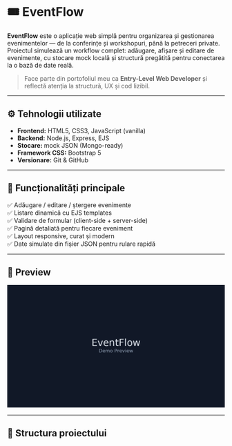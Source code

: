 # 🎟️ EventFlow

**EventFlow** este o aplicație web simplă pentru organizarea și gestionarea evenimentelor — de la conferințe și workshopuri, până la petreceri private.  
Proiectul simulează un workflow complet: adăugare, afișare și editare de evenimente, cu stocare mock locală și structură pregătită pentru conectarea la o bază de date reală.

> Face parte din portofoliul meu ca **Entry-Level Web Developer** și reflectă atenția la structură, UX și cod lizibil.

---

## ⚙️ Tehnologii utilizate
- **Frontend:** HTML5, CSS3, JavaScript (vanilla)
- **Backend:** Node.js, Express, EJS
- **Stocare:** mock JSON (Mongo-ready)
- **Framework CSS:** Bootstrap 5
- **Versionare:** Git & GitHub

---

## 🚀 Funcționalități principale
✅ Adăugare / editare / ștergere evenimente  
✅ Listare dinamică cu EJS templates  
✅ Validare de formular (client-side + server-side)  
✅ Pagină detaliată pentru fiecare eveniment  
✅ Layout responsive, curat și modern  
✅ Date simulate din fișier JSON pentru rulare rapidă  

---

## 📸 Preview
![Preview](public/img/mock.png)

---

## 🧩 Structura proiectului
